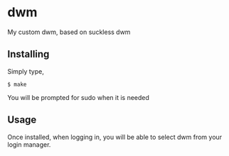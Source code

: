 # dwm
My custom dwm, based on suckless dwm

## Installing
Simply type,
````
$ make
````
You will be prompted for sudo when it is needed

## Usage
Once installed, when logging in, you will be able to select dwm from your login
manager.
